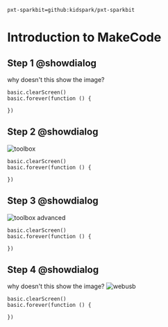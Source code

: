 ```package
pxt-sparkbit=github:kidspark/pxt-sparkbit
```

# Introduction to MakeCode

## Step 1 @showdialog

why doesn't this show the image?

```blocks
basic.clearScreen()
basic.forever(function () {
	
})
```
## Step 2 @showdialog

![toolbox](/static/1-2-makecode-toolbox.png)

```blocks
basic.clearScreen()
basic.forever(function () {
	
})
```

## Step 3 @showdialog

![toolbox advanced](1-2-makecode-toolbox-advanced.png)

```blocks
basic.clearScreen()
basic.forever(function () {
	
})
```

## Step 4 @showdialog

why doesn't this show the image?
![webusb](https://github.com/KidSpark/tutorials/docs/static/1-2-makecode-webusb.png)

```blocks
basic.clearScreen()
basic.forever(function () {
	
})
```